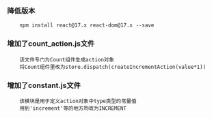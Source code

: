 ### 降低版本
        npm install react@17.x react-dom@17.x --save

### 增加了count_action.js文件
        该文件专门为Count组件生成action对象
        将Count组件里改为store.dispatch(createIncrementAction(value*1))

### 增加了constant.js文件
        该模块是用于定义action对象中type类型的常量值
        用到'increment'等的地方均改为INCREMENT
